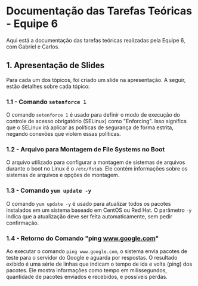 # Documentação das Tarefas Teóricas - Equipe 6

Aqui está a documentação das tarefas teóricas realizadas pela Equipe 6, com Gabriel e Carlos.

## 1. Apresentação de Slides

Para cada um dos tópicos, foi criado um slide na apresentação. A seguir, estão detalhes sobre cada tópico:

### 1.1 - Comando `setenforce 1`

O comando `setenforce 1` é usado para definir o modo de execução do controle de acesso obrigatório (SELinux) como "Enforcing". Isso significa que o SELinux irá aplicar as políticas de segurança de forma estrita, negando conexões que violem essas políticas.

### 1.2 - Arquivo para Montagem de File Systems no Boot

O arquivo utilizado para configurar a montagem de sistemas de arquivos durante o boot no Linux é o `/etc/fstab`. Ele contém informações sobre os sistemas de arquivos e opções de montagem.

### 1.3 - Comando `yum update -y`

O comando `yum update -y` é usado para atualizar todos os pacotes instalados em um sistema baseado em CentOS ou Red Hat. O parâmetro `-y` indica que a atualização deve ser feita automaticamente, sem pedir confirmação.

### 1.4 - Retorno do Comando "ping www.google.com"

Ao executar o comando `ping www.google.com`, o sistema envia pacotes de teste para o servidor do Google e aguarda por respostas. O resultado exibido é uma série de linhas que indicam o tempo de ida e volta (ping) dos pacotes. Ele mostra informações como tempo em milissegundos, quantidade de pacotes enviados e recebidos, e possíveis perdas.

